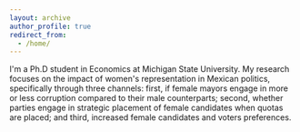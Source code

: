 ```yaml
---
layout: archive
author_profile: true
redirect_from: 
  - /home/
---
```


I'm a Ph.D student in Economics at Michigan State University. My research focuses on the impact of women's representation in Mexican politics, specifically through three channels: first, if female mayors engage in more or less corruption compared to their male counterparts; second, whether parties engage in strategic placement of female candidates when quotas are placed; and third, increased female candidates and voters preferences. 